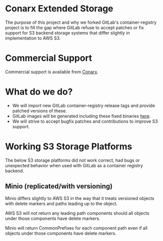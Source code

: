 # Conarx Extended Storage

The purpose of this project and why we forked GitLab's container-registry project is to fill the gap where GitLab refuse to accept
patches or fix support for S3 backend storage systems that differ slightly in implementation to AWS S3.


# Commercial Support

Commercial support is available from [Conarx](https://conarx.tech).


# What do we do?

* We will import new GitLab container-registry release tags and provide patched versions of these.
* GitLab images will be generated including these fixed binaries [here](https://gitlab.conarx.tech/containers/gitlab).
* We will strive to accept bugfix patches and contributions to improve S3 support.


# Working S3 Storage Platforms

The below S3 storage platforms did not work correct, had bugs or unexpected behavior when used with GitLab as a container registry
backend.

## Minio (replicated/with versioning)

Minio differs slightly to AWS S3 in the way that it treats versioned objects with delete markers and paths leading up to the
object.

AWS S3 will not return any leading path components should all objects under those components have delete markers.

Minio will return CommonPrefixes for each component path even if all objects under those components have delete markers.

